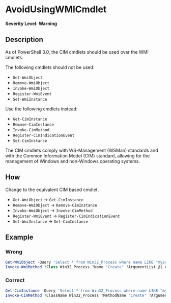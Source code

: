 # AvoidUsingWMICmdlet

**Severity Level: Warning**

## Description

As of PowerShell 3.0, the CIM cmdlets should be used over the WMI cmdlets.

The following cmdlets should not be used:
* `Get-WmiObject`
* `Remove-WmiObject`
* `Invoke-WmiObject`
* `Register-WmiEvent`
* `Set-WmiInstance`

Use the following cmdlets instead:
* `Get-CimInstance`
* `Remove-CimInstance`
* `Invoke-CimMethod`
* `Register-CimIndicationEvent`
* `Set-CimInstance`

The CIM cmdlets comply with WS-Management (WSMan) standards and with the Common Information Model (CIM) standard, allowing for the management of Windows and non-Windows operating systems.

## How

Change to the equivalent CIM based cmdlet.
* `Get-WmiObject` -> `Get-CimInstance`
* `Remove-WmiObject` -> `Remove-CimInstance`
* `Invoke-WmiObject` -> `Invoke-CimMethod`
* `Register-WmiEvent` -> `Register-CimIndicationEvent`
* `Set-WmiInstance` -> `Set-CimInstance`

## Example

### Wrong

``` PowerShell
Get-WmiObject -Query 'Select * from Win32_Process where name LIKE "myprocess%"' | Remove-WmiObject
Invoke-WmiMethod ?Class Win32_Process ?Name "Create" ?ArgumentList @{ CommandLine = "notepad.exe" }
```

### Correct

``` PowerShell
Get-CimInstance -Query 'Select * from Win32_Process where name LIKE "myprocess%"' | Remove-CIMInstance
Invoke-CimMethod ?ClassName Win32_Process ?MethodName "Create" ?Arguments @{ CommandLine = "notepad.exe" }
```
